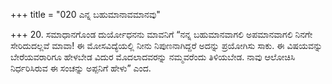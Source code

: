 +++
title = "020 ಎನ್ನ ಬಹುಮಾನಾವಮಾನವು"

+++
20. ಸಮಾಧಾನಗೊಂಡ ದುರ್ಯೋಧನನು  ಮಾವನಿಗೆ “ನನ್ನ ಬಹುಮಾನವಾಗಲಿ ಅಪಮಾನವಾಗಲಿ ನಿನಗೇ ಸೇರಿದುದಲ್ಲವೆ ಮಾವಾ! ಈ ಮೋಸವಿದ್ಯೆಯಲ್ಲಿ ನೀನು ನಿಪುಣನಾಗಿದ್ದರೆ ಅದನ್ನು ಪ್ರಯೋಗಿಸು ಸಾಕು. ಈ ವಿಷಯವನ್ನು ಬೇರೆಯವರಾರಿಗೂ ಹೇಳಬೇಡ ವಿದುರ ಮೊದಲಾದವರನ್ನು ನಮ್ಮವರೆಂದು ತಿಳಿಯಬೇಡ. ನಾವು ಆಲೋಚಿಸಿ ನಿರ್ಧರಿಸಿರುವ ಈ ಸಂಚನ್ನು ಅಪ್ಪನಿಗೆ ಹೇಳು” ಎಂದ.